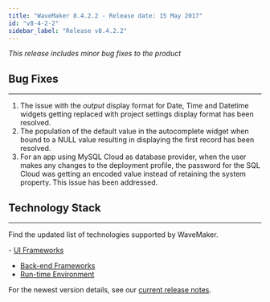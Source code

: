```yaml
---
title: "WaveMaker 8.4.2.2 - Release date: 15 May 2017"
id: "v8-4-2-2"
sidebar_label: "Release v8.4.2.2"
---
```

*This release includes minor bug fixes to the product*

## Bug Fixes
---

1.  The issue with the _output_ display format for Date, Time and Datetime widgets getting replaced with project settings display format has been resolved.
2.  The population of the default value in the autocomplete widget when bound to a NULL value resulting in displaying the first record has been resolved.
3.  For an app using MySQL Cloud as database provider, when the user makes any changes to the deployment profile, the password for the SQL Cloud was getting an encoded value instead of retaining the system property. This issue has been addressed.

## Technology Stack
---

Find the updated list of technologies supported by WaveMaker. 

- [UI Frameworks](/learn/wavemaker-release-notes/v8-4-2#ui-frameworks)
- [Back-end Frameworks](/learn/wavemaker-release-notes/v8-4-2#back-end-frameworks)
- [Run-time Environment](/learn/wavemaker-release-notes/v8-4-2#run-time-environment)

For the newest version details, see our [current release notes](/learn/wavemaker-release-notes).   